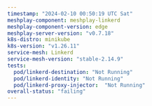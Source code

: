 ```yaml
---
timestamp: "2024-02-10 00:50:19 UTC Sat"
meshplay-component: meshplay-linkerd
meshplay-component-version: edge
meshplay-server-version: "v0.7.18"
k8s-distro: minikube
k8s-version: "v1.26.11"
service-mesh: Linkerd
service-mesh-version: "stable-2.14.9"
tests:
  pod/linkerd-destination: "Not Running"
  pod/linkerd-identity: "Not Running"
  pod/linkerd-proxy-injector:  "Not Running"
overall-status: "failing"
---
```

